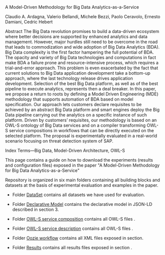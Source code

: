 A Model-Driven Methodology for Big Data Analytics-as-a-Service

Claudio A. Ardagna, Valerio Bellandi, Michele Bezzi, Paolo Ceravolo, Ernesto Damiani, Cedric Hebert

Abstract The Big Data revolution promises to build a data-driven ecosystem where better decisions are supported by enhanced
analytics and data management. However, major hurdles still need to be overcome in the road that leads to commodization and wide
adoption of Big Data Analytics (BDA). Big Data complexity is the first factor hampering the full potential of BDA. The opacity and variety of Big Data technologies and computations in fact make BDA a failure prone and resource-intensive process, which requires a
trial-and-error approach. This problem is even exacerbated by the fact that current solutions to Big Data application development take a bottom-up approach, where the last technology release drives application development. Selection of the best Big Data platform, as well as of the best pipeline to execute analytics, represents then a deal breaker. In this paper, we propose a return to roots by defining a Model Driven Engineering (MDE) methodology that supports automation of BDA based on model specification. Our approach lets customers declare requisites to be achieved by an abstract Big Data platform and smart engines deploy the Big Data pipeline carrying out the analytics on a specific instance of such platform. Driven by customers’ requisites, our methodology is based on an OWL-S ontology of Big Data services and on a compiler transforming OWL-S service compositions in workflows that can be directly executed on the selected platform. The proposal is experimentally evaluated in a real-world scenario focusing on threat detection system of SAP. 


Index Terms—Big Data, Model-Driven Architecture, OWL-S


This page contains a guide on how to download the experiments (results and configuration files) exposed in the paper "A Model-Driven Methodology for Big Data Analytics-as-a-Service"


Repository is organized in six main folders containing all building blocks and datasets at the basis of experimental evaluation and examples in the paper.

- Folder [DataSet](https://github.com/SESARLab/A-Model-Driven-Methodology/tree/master/Dataset) contains all datasets we have used for evaluation. 

- Folder [Declarative Model](https://github.com/SESARLab/A-Model-Driven-Methodology/tree/master/Declarative%20model) contains the  declarative model in JSON-LD described in section 3.

- Folder [OWL-S service composition](https://github.com/SESARLab/A-Model-Driven-Methodology/tree/master/OWL-S%20service%20composition) contains all OWL-S files .

- Folder [OWL-S service description](https://github.com/SESARLab/A-Model-Driven-Methodology/tree/master/OWL-S%20service%20description) contains all OWL-S files .

- Folder [Oozie workflow](https://github.com/SESARLab/A-Model-Driven-Methodology/tree/master/Oozie%20workflow) contains all XML files exposed in section.

- Folder [Results](https://github.com/SESARLab/A-Model-Driven-Methodology/tree/master/Results) contains all results files exposed in section .



